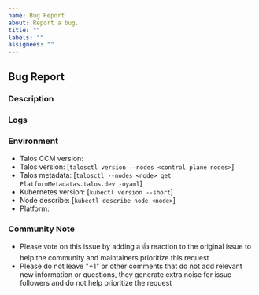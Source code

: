 ```yaml
---
name: Bug Report
about: Report a bug.
title: ""
labels: ""
assignees: ""
---
```


## Bug Report

### Description

### Logs

### Environment

- Talos CCM version:
- Talos version: [`talosctl version --nodes <control plane nodes>`]
- Talos metadata: [`talosctl --nodes <node> get PlatformMetadatas.talos.dev -oyaml`]
- Kubernetes version: [`kubectl version --short`]
- Node describe: [`kubectl describe node <node>`]
- Platform:

### Community Note

* Please vote on this issue by adding a 👍 reaction to the original issue to help the community and maintainers prioritize this request
* Please do not leave "+1" or other comments that do not add relevant new information or questions, they generate extra noise for issue followers and do not help prioritize the request
